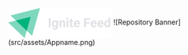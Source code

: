 <img src="https://github.com/daniellichotti/ignite-feed/blob/main/src/assets/App%20name.png" alt="" align="center"/>
![Repository Banner](src/assets/Appname.png)
